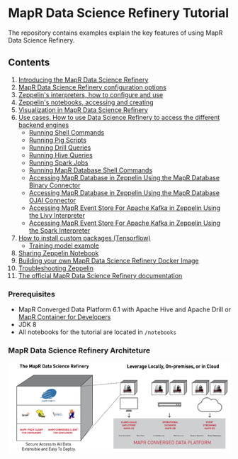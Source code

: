 # MapR Data Science Refinery Tutorial
The repository contains examples explain the key features of using MapR Data Science Refinery.

## Contents 

1. [Introducing the MapR Data Science Refinery](https://mapr.com/blog/introducing-mapr-data-science-refinery/)
1. [MapR Data Science Refinery configuration options](doc/tutorials/001-configuration.md)
1. [Zeppelin's interpreters, how to configure and use](doc/tutorials/002-interpreters.md)
1. [Zeppelin's notebooks, accessing and creating](doc/tutorials/003-notebooks-accessing-creating.md)
1. [Visualization in MapR Data Science Refinery](doc/tutorials/004-visualization.md)
1. [Use cases. How to use Data Science Refinery to access the different backend engines](doc/tutorials/005-use-cases.md)
	- [Running Shell Commands](doc/tutorials/0051-shell-commands.md)   
	- [Running Pig Scripts]()
	- [Running Drill Queries]()
	- [Running Hive Queries]()
	- [Running Spark Jobs](doc/tutorials/0055-running-spark-jobs.md)
    - [Running MapR Database Shell Commands]()
	- [Accessing MapR Database in Zeppelin Using the MapR Database Binary Connector]()
	- [Accessing MapR Database in Zeppelin Using the MapR Database OJAI Connector]()
	- [Accessing MapR Event Store For Apache Kafka in Zeppelin Using the Livy Interpreter]()    
	- [Accessing MapR Event Store For Apache Kafka in Zeppelin Using the Spark Interpreter]()
1. [How to install custom packages (Tensorflow)]()
    - [Training model example]() 
1. [Sharing Zeppelin Notebook]()
1. [Building your own MapR Data Science Refinery Docker Image]()
1. [Troubleshooting Zeppelin]()
1. [The official MapR Data Science Refinery  documentation](https://mapr.com/docs/61/DataScienceRefinery/DataScienceRefineryOverview.html)


### Prerequisites
* MapR Converged Data Platform 6.1 with Apache Hive and Apache Drill or [MapR Container for Developers](https://mapr.com/docs/home/MapRContainerDevelopers/MapRContainerDevelopersOverview.html)
* JDK 8
* All notebooks for the tutorial are located in `/notebooks`

<!--
> If you will run MapR Data Science Refinery from the host you must have MapR Client installed and configured
[Installing and configuring MapR Client](doc/tutorials/mapr-client.md)
-->

### MapR Data Science Refinery Architeture
![MapR Data Science Refinery Architeture](doc/tutorials/images/mapr-data-science-refinery.png)